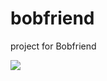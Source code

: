 # bobfriend

project for Bobfriend

<img src="{[https://github.com/man-moon/Bob-friend/issues/9#issue-1461683447](https://user-images.githubusercontent.com/88218891/203548902-8e9ff3ad-8879-43fc-8af5-ef5cfc16f55d.gif)}"/>
